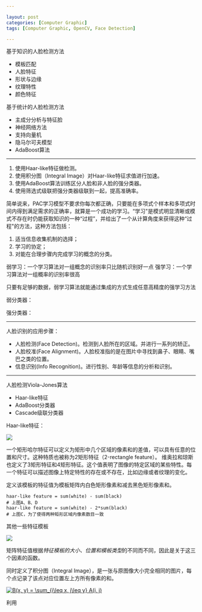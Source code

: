 ```yaml
---

layout: post
categories: [Computer Graphic]
tags: [Computer Graphic, OpenCV, Face Detection]

---
```


基于知识的人脸检测方法

- 模板匹配
- 人脸特征
- 形状与边缘
- 纹理特性
- 颜色特征

基于统计的人脸检测方法

- 主成分分析与特征脸
- 神经网络方法
- 支持向量机
- 隐马尔可夫模型
- AdaBoost算法

- - -

1. 使用Haar-like特征做检测。
2. 使用积分图（Integral Image）对Haar-like特征求值进行加速。
3. 使用AdaBoost算法训练区分人脸和非人脸的强分类器。
4. 使用筛选式级联把强分类器级联到一起，提高准确率。

简单说来，PAC学习模型不要求你每次都正确，只要能在多项式个样本和多项式时间内得到满足需求的正确率，就算是一个成功的学习。“学习"是模式明显清晰或模式不存在时仍能获取知识的一种“过程”，并给出了一个从计算角度来获得这种“过程"的方法，这种方法包括：

1. 适当信息收集机制的选择；
2. 学习的协定；
3. 对能在合理步骤内完成学习的概念的分类。

弱学习：一个学习算法对一组概念的识别率只比随机识别好一点
强学习：一个学习算法对一组概率的识别率很高

只要有足够的数据，弱学习算法就能通过集成的方式生成任意高精度的强学习方法

弱分类器：

强分类器：


- - -

人脸识别的应用步骤：

- 人脸检测(Face Detection)。检测到人脸所在的区域。并进行一系列的矫正。
- 人脸校准(Face Alignment)。人脸校准指的是在图片中寻找到鼻子、眼睛、嘴巴之类的位置。
- 信息识别(Info Recognition)。进行性别、年龄等信息的分析和识别。

- - -

人脸检测Viola-Jones算法

- Haar-like特征
- AdaBoost分类器
- Cascade级联分类器

Haar-like特征：

![](http://ope2etmx1.bkt.clouddn.com/23115756-851f494ea9994b6e90006949a2150c5f.jpg)

一个矩形哈尔特征可以定义为矩形中几个区域的像素和的差值，可以具有任意的位置和尺寸。这种特质也被称为2矩形特征（2-rectangle feature）。 维奥拉和琼斯也定义了3矩形特征和4矩形特征。这个值表明了图像的特定区域的某些特性。每一个特征可以描述图像上特定特性的存在或不存在，比如边缘或者纹理的变化。

定义该模板的特征值为模板矩阵内白色矩形像素和减去黑色矩形像素和。

```
haar-like feature = sum(white) - sum(black)
# 上图A、B、D
haar-like feature = sum(white) - 2*sum(black)
# 上图C，为了使得两种矩形区域内像素数目一致
```

其他一些特征模板

![](http://ope2etmx1.bkt.clouddn.com/206_761_537.jpg)

矩阵特征值根据*特征模板的大小、位置和模板类型*的不同而不同，因此是关于这三个因素的函数。

同时定义了积分图（Integral Image），是一张与原图像大小完全相同的图片，每个点记录了该点对应位置左上方所有像素的和。

<a href="https://www.codecogs.com/eqnedit.php?latex=B(x,&space;y)&space;=&space;\sum_{i\leq&space;x,&space;j\leq&space;y}&space;A(i,&space;j)" target="_blank"><img src="https://latex.codecogs.com/gif.latex?B(x,&space;y)&space;=&space;\sum_{i\leq&space;x,&space;j\leq&space;y}&space;A(i,&space;j)" title="B(x, y) = \sum_{i\leq x, j\leq y} A(i, j)" /></a>

利用